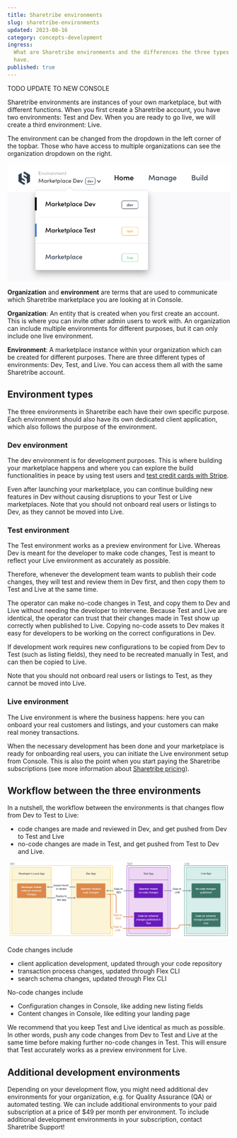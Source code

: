 ```yaml
---
title: Sharetribe environments
slug: sharetribe-environments
updated: 2023-08-16
category: concepts-development
ingress:
  What are Sharetribe environments and the differences the three types
  have.
published: true
---
```


TODO UPDATE TO NEW CONSOLE

Sharetribe environments are instances of your own marketplace, but with
different functions. When you first create a Sharetribe account, you
have two environments: Test and Dev. When you are ready to go live, we
will create a third environment: Live.

The environment can be changed from the dropdown in the left corner of
the topbar. Those who have access to multiple organizations can see the
organization dropdown on the right.

![Enviroment selection](./env-change.png)

<info>

**Organization** and **environment** are terms that are used to
communicate which Sharetribe marketplace you are looking at in Console.

**Organization**: An entity that is created when you first create an
account. This is where you can invite other admin users to work with. An
organization can include multiple environments for different purposes,
but it can only include one live environment.

**Environment**: A marketplace instance within your organization which
can be created for different purposes. There are three different types
of environments: Dev, Test, and Live. You can access them all with the
same Sharetribe account.

</info>

## Environment types

The three environments in Sharetribe each have their own specific
purpose. Each environment should also have its own dedicated client
application, which also follows the purpose of the environment.

### Dev environment

The dev environment is for development purposes. This is where building
your marketplace happens and where you can explore the build
functionalities in peace by using test users and
[test credit cards with Stripe](/how-to/set-up-and-use-stripe/).

Even after launching your marketplace, you can continue building new
features in Dev without causing disruptions to your Test or Live
marketplaces. Note that you should not onboard real users or listings to
Dev, as they cannot be moved into Live.

### Test environment

The Test environment works as a preview environment for Live. Whereas
Dev is meant for the developer to make code changes, Test is meant to
reflect your Live environment as accurately as possible.

Therefore, whenever the development team wants to publish their code
changes, they will test and review them in Dev first, and then copy them
to Test and Live at the same time.

The operator can make no-code changes in Test, and copy them to Dev and
Live without needing the developer to intervene. Because Test and Live
are identical, the operator can trust that their changes made in Test
show up correctly when published to Live. Copying no-code assets to Dev
makes it easy for developers to be working on the correct configurations
in Dev.

If development work requires new configurations to be copied from Dev to
Test (such as listing fields), they need to be recreated manually in
Test, and can then be copied to Live.

Note that you should not onboard real users or listings to Test, as they
cannot be moved into Live.

### Live environment

The Live environment is where the business happens: here you can onboard
your real customers and listings, and your customers can make real money
transactions.

When the necessary development has been done and your marketplace is
ready for onboarding real users, you can initiate the Live environment
setup from Console. This is also the point when you start paying the
Sharetribe subscriptions (see more information about
[Sharetribe pricing](https://www.sharetribe.com/products/flex/#pricing)).

## Workflow between the three environments

In a nutshell, the workflow between the environments is that changes
flow from Dev to Test to Live:

- code changes are made and reviewed in Dev, and get pushed from Dev to
  Test and Live
- no-code changes are made in Test, and get pushed from Test to Dev and
  Live.

![Sharetribe environments workflow](./flex-environments.png)

Code changes include

- client application development, updated through your code repository
- transaction process changes, updated through Flex CLI
- search schema changes, updated through Flex CLI

No-code changes include

- Configuration changes in Console, like adding new listing fields
- Content changes in Console, like editing your landing page

We recommend that you keep Test and Live identical as much as possible.
In other words, push any code changes from Dev to Test and Live at the
same time before making further no-code changes in Test. This will
ensure that Test accurately works as a preview environment for Live.

## Additional development environments

Depending on your development flow, you might need additional dev
environments for your organization, e.g. for Quality Assurance (QA) or
automated testing. We can include additional environments to your paid
subscription at a price of \$49 per month per environment. To include
additional development environments in your subscription, contact
Sharetribe Support!
